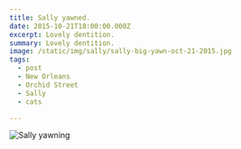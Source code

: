 ```yaml
---
title: Sally yawned.
date: 2015-10-21T18:00:00.000Z
excerpt: Lovely dentition.
summary: Lovely dentition.
image: /static/img/sally/sally-big-yawn-oct-21-2015.jpg
tags:
  - post 
  - New Orleans
  - Orchid Street
  - Sally
  - cats

---
```



![Sally yawning](/static/img/sally/sally-big-yawn-oct-21-2015.jpg. "Sally yawning")